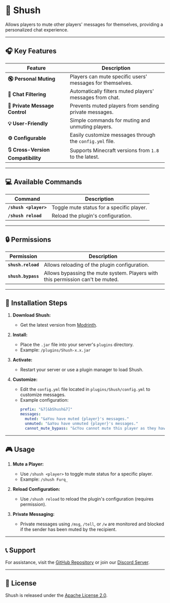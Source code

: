 # 🤫 **Shush**

Allows players to mute other players' messages for themselves, providing a personalized chat experience.

---

## 🎧 **Key Features**

| Feature | Description |
| --- | --- |
| **🔇 Personal Muting** | Players can mute specific users' messages for themselves. |
| **💬 Chat Filtering** | Automatically filters muted players' messages from chat. |
| **📨 Private Message Control** | Prevents muted players from sending private messages. |
| **💡 User-Friendly** | Simple commands for muting and unmuting players. |
| **⚙ Configurable** | Easily customize messages through the `config.yml` file. |
| **🔃 Cross-Version Compatibility** | Supports Minecraft versions from `1.8` to the latest. |

---

## 💻 **Available Commands**

| Command | Description |
| --- | --- |
| **`/shush <player>`** | Toggle mute status for a specific player. |
| **`/shush reload`** | Reload the plugin's configuration. |

---

## 🔒 **Permissions**

| Permission | Description |
| --- | --- |
| **`shush.reload`** | Allows reloading of the plugin configuration. |
| **`shush.bypass`** | Allows bypassing the mute system. Players with this permission can't be muted. |

---

## 📩 **Installation Steps**

1. **Download Shush:**
   - Get the latest version from [Modrinth](https://modrinth.com/plugin/shush).

2. **Install:**
   - Place the `.jar` file into your server's `plugins` directory.
   - Example: `/plugins/Shush-x.x.jar`

3. **Activate:**
   - Restart your server or use a plugin manager to load Shush.

4. **Customize:**
   - Edit the `config.yml` file located in `plugins/Shush/config.yml` to customize messages.
   - Example configuration:
     ```yaml
     prefix: "&7[&bShush&7]"
     messages:
       muted: "&aYou have muted {player}'s messages."
       unmuted: "&aYou have unmuted {player}'s messages."
       cannot_mute_bypass: "&cYou cannot mute this player as they have bypass permission."
     ```

---

## 🎮 **Usage**

1. **Mute a Player:**
   - Use `/shush <player>` to toggle mute status for a specific player.
   - Example: `/shush Furq_`

2. **Reload Configuration:**
   - Use `/shush reload` to reload the plugin's configuration (requires permission).

3. **Private Messaging:**
   - Private messages using `/msg`, `/tell`, or `/w` are monitored and blocked if the sender has been muted by the recipient.

---

## 📞 **Support**

For assistance, visit the [GitHub Repository](https://github.com/furq07/shush/issues) or join our [Discord Server](https://discord.gg/7ugrBEKza4).

---

## 📜 **License**

Shush is released under the [Apache License 2.0](https://www.apache.org/licenses/LICENSE-2.0).